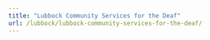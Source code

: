 ```yaml
---
title: "Lubbock Community Services for the Deaf"
url: /lubbock/lubbock-community-services-for-the-deaf/
---
```

